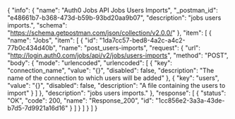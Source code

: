 {
  "info": {
    "name": "Auth0 Jobs API Jobs Users Imports",
    "_postman_id": "e48661b7-b368-473d-b59b-93bd20aa9b07",
    "description": "jobs users imports.",
    "schema": "https://schema.getpostman.com/json/collection/v2.0.0/"
  },
  "item": [
    {
      "name": "Jobs",
      "item": [
        {
          "id": "1da7cc57-bed8-4a2c-a4c2-77b0c434d40b",
          "name": "post_users-imports",
          "request": {
            "url": "http://login.auth0.com/jobs/api/v2/jobs/users-imports",
            "method": "POST",
            "body": {
              "mode": "urlencoded",
              "urlencoded": [
                {
                  "key": "connection_name",
                  "value": "{}",
                  "disabled": false,
                  "description": "The name of the connection to which users will be added"
                },
                {
                  "key": "users",
                  "value": "{}",
                  "disabled": false,
                  "description": "A file containing the users to import"
                }
              ]
            },
            "description": "jobs users imports."
          },
          "response": [
            {
              "status": "OK",
              "code": 200,
              "name": "Response_200",
              "id": "1cc856e2-3a3a-43de-b7d5-7d9921a16d16"
            }
          ]
        }
      ]
    }
  ]
}